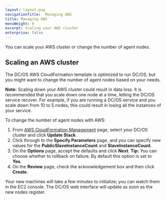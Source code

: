 ```yaml
---
layout: layout.pug
navigationTitle:  Managing AWS
title: Managing AWS
menuWeight: 9
excerpt: Scaling your AWS cluster 
enterprise: false
---
```


<!-- The source repo for this topic is https://github.com/dcos/dcos-docs -->

You can scale your AWS cluster or change the number of agent nodes.

## Scaling an AWS cluster

The DC/OS AWS CloudFormation template is optimized to run DC/OS, but you might want to change the number of agent nodes based on your needs.

**Note:** Scaling down your AWS cluster could result in data loss. It is recommended that you scale down one node at a time, letting the DC/OS service recover. For example, if you are running a DC/OS service and you scale down from 10 to 5 nodes, this could result in losing all the instances of your service.

To change the number of agent nodes with AWS:

1.  From [AWS CloudFormation Management][3] page, select your DC/OS cluster and click **Update Stack**.
2.  Click through to the **Specify Parameters** page, and you can specify new values for the **PublicSlaveInstanceCount** and **SlaveInstanceCount**.
3.  On the **Options** page, accept the defaults and click **Next**. **Tip:** You can choose whether to rollback on failure. By default this option is set to **Yes**.
4.  On the **Review** page, check the acknowledgement box and then click **Create**.

Your new machines will take a few minutes to initialize; you can watch them in the EC2 console. The DC/OS web interface will update as soon as the new nodes register.

<!-- ## Upgrading

See the upgrade [documentation](/1.11/installing/oss/cloud/aws/upgrading/). -->

 [2]: /1.11/installing/oss/cloud/aws/
 [3]: https://console.aws.amazon.com/cloudformation/home
